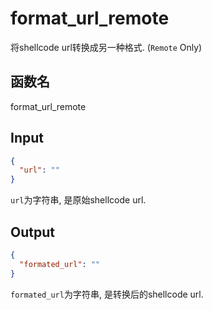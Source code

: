 # format_url_remote

将shellcode url转换成另一种格式. (`Remote` Only)

## 函数名

format_url_remote

## Input

```json
{
  "url": ""
}
```

`url`为字符串, 是原始shellcode url.

## Output

```json
{
  "formated_url": ""
}
```

`formated_url`为字符串, 是转换后的shellcode url.
